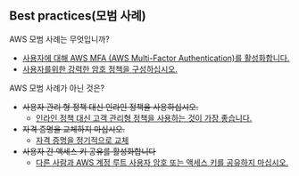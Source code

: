 ## Best practices(모범 사례)

AWS 모범 사례는 무엇입니까?

   * [사용자에 대해 AWS MFA (AWS Multi-Factor Authentication)를 활성화합니다.](https://docs.aws.amazon.com/ko_kr/organizations/latest/userguide/best-practices_member-acct.html#best-practices_mbr-acct_mfa)
   * [사용자를위한 강력한 암호 정책을 구성하십시오.](https://docs.aws.amazon.com/ko_kr/IAM/latest/UserGuide/id_credentials_passwords_account-policy.html)

AWS 모범 사례가 아닌 것은?
   * ~~사용자 관리 형 정책 대신 인라인 정책을 사용하십시오.~~ 
      * [인라인 정책 대신 고객 관리형 정책을 사용하는 것이 가장 좋습니다.](https://aws.amazon.com/ko/premiumsupport/knowledge-center/iam-increase-policy-size/)
   * ~~자격 증명을 교체하지 마십시오.~~
      * [자격 증명을 정기적으로 교체](https://docs.aws.amazon.com/ko_kr/IAM/latest/UserGuide/best-practices.html)
   * ~~사용자 간 액세스 키 공유를 활성화합니다~~
      * [다른 사람과 AWS 계정 루트 사용자 암호 또는 액세스 키를 공유하지 마십시오. ](https://docs.aws.amazon.com/ko_kr/IAM/latest/UserGuide/best-practices.html)
